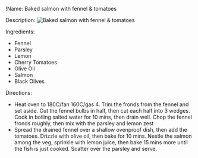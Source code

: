 !Name: Baked salmon with fennel & tomatoes

Description:
![Baked salmon with fennel & tomatoes](https://www.themealdb.com/images/media/meals/1548772327.jpg "Baked salmon with fennel & tomatoes")

Ingredients:
- Fennel
- Parsley
- Lemon
- Cherry Tomatoes
- Olive Oil
- Salmon
- Black Olives

Directions:
- Heat oven to 180C/fan 160C/gas 4. Trim the fronds from the fennel and set aside. Cut the fennel bulbs in half, then cut each half into 3 wedges. Cook in boiling salted water for 10 mins, then drain well. Chop the fennel fronds roughly, then mix with the parsley and lemon zest
- Spread the drained fennel over a shallow ovenproof dish, then add the tomatoes. Drizzle with olive oil, then bake for 10 mins. Nestle the salmon among the veg, sprinkle with lemon juice, then bake 15 mins more until the fish is just cooked. Scatter over the parsley and serve.
